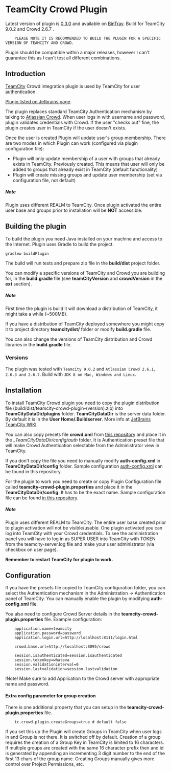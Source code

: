 TeamCity Crowd Plugin
=================================

Latest version of plugin is [0.3.0](https://bintray.com/greggigon/generic/TeamCity-Crowd-Plugin/0.3.0) and available on [BinTray](https://bintray.com/greggigon/generic/TeamCity-Crowd-Plugin/).
Build for TeamCity 9.0.2 and Crowd 2.6.7 .

        PLEASE NOTE IT IS RECOMMENDED TO BUILD THE PLUGIN FOR A SPECIFIC VERSION OF TEAMCITY AND CROWD.
        
Plugin should be compatible within a major releases, however I can't guarantee this as I can't test all different combinations.

Introduction
-------------

[TeamCity](http://www.jetbrains.com/teamcity/) Crowd integration plugin is used by TeamCity for user authentication.

[Plugin listed on Jetbrains page](http://confluence.jetbrains.com/display/TW/TeamCity+Plugins).

The plugin replaces standard TeamCity Authentication mechanism by talking to [Atlassian Crowd](https://www.atlassian.com/software/crowd/overview).
When user logs in with username and password, plugin validates credentials with Crowd. If the user "checks out" fine, the plugin creates user in TeamCity if the user doesn't exists.

Once the user is created Plugin will update user's group membership.
There are two modes in which Plugin can work (configured via plugin configuration file):
  - Plugin will only update membership of a user with groups that already exists in TeamCity. Previously created. This means that user will only be added to groups that already exist in TeamCity (default functionality)
  - Plugin will create missing groups and update user membership (set via configuration file, not default)

##### Note
Plugin uses different REALM to TeamCity. Once plugin activated the entire user base and groups prior to installation will be __NOT__ accessible.

Building the plugin
-------------------

To build the plugin you need Java installed on your machine and access to the Internet.
Plugin uses Gradle to build the project.

    gradlew buildPlugin

The build will run tests and prepare zip file in the __build/dist__ project folder.

You can modify a specific versions of TeamCity and Crowd you are building for, in the __build.gradle__ file (see __teamCityVersion__ and __crowdVersion__ in the __ext__ section).

##### Note
First time the plugin is build it will download a distribution of TeamCity, it might take a while (~500MB).

If you have a distribution of TeamCity deployed somewhere you might copy it to project directory __teamcitydist/__ folder or modify __build.gradle__ file.

You can also change the versions of TeamCity distribution and Crowd libraries in the __build.gradle__ file.


### Versions

The plugin was tested with `Teamcity 9.0.2` and `Atlassian Crowd 2.6.1, 2.6.3 and 2.6.7`. Build with `JDK 8 on Mac, Windows and Linux`.

Installation
------------

To install TeamCity Crowd plugin you need to copy the plugin distribution file (build/dist/teamcity-crowd-plugin-(version).zip) into __TeamCityDataDir/plugins__ folder.
__TeamCityDataDir__ is the server data folder. By default it is in the __User Home/.Buildserver__. More info at [JetBrains TeamCity WIKI](http://confluence.jetbrains.com/display/TCD8/TeamCity+Data+Directory).

You can also copy presets file __crowd.xml__ from [this repository](https://raw2.github.com/greggigon/TeamCity-Crowd-Plugin/master/crowd.xml) and place it in the __TeamCityDataDir/config/_auth__ folder.
It is Authentication preset file that will make Crowd Authentication selectable from the Administrator view in TeamCity.

If you don't copy the file you need to manually modify __auth-config.xml__ in  __TeamCityDataDir/config__  folder.
Sample configuration [auth-config.xml](https://raw2.github.com/greggigon/TeamCity-Crowd-Plugin/master/auth-config.xml) can be found in this repository.

For the plugin to work you need to create or copy Plugin Configuration file called __teamcity-crowd-plugin.properties__ and place it in the __TeamCityDataDir/config__. It has to be the exact name.
Sample configuration file can be found [in this repository](https://raw2.github.com/greggigon/TeamCity-Crowd-Plugin/master/teamcity-crowd-plugin.properties).

##### Note
Plugin uses different REALM to TeamCity. The entire user base created prior to plugin activation will not be visible/usable.
One plugin activated you can log into TeamCity with your Crowd credentials. To see the administration panel you will have to log in as SUPER USER into TeamCity with TOKEN from the teamcity-server.log file and make your user administrator (via checkbox on user page).

__Remember to restart TeamCity for plugin to work.__

Configuration
-------------

If you have the presets file copied to TeamCity configuration folder, you can select the Authentication mechanism in the Administration -> Authentication panel of TeamCity.
You can manually enable the plugin by modifying __auth-config.xml__ file.

You also need to configure Crowd Server details in the __teamcity-crowd-plugin.properties__ file. Example configuration:

```
    application.name=teamcity
    application.password=password
    application.login.url=http://localhost:8111/login.html

    crowd.base.url=http://localhost:8095/crowd

    session.isauthenticated=session.isauthenticated
    session.tokenkey=whateva
    session.validationinterval=0
    session.lastvalidation=session.lastvalidation
```

!Note!
Make sure to add Application to the Crowd server with appropriate name and password.

#### Extra config parameter for group creation

There is one additional property that you can setup in the __teamcity-crowd-plugin.properties__ file.

```
    tc.crowd.plugin.createGroups=true # default false
```

If you set this up the Plugin will create Groups in TeamCity when user logs in and Group is not there.
It is switched off by default. Creation of a group requires the creation of a Group Key in TeamCity is limited to 16 characters. If multiple groups are created with the same 16 character prefix then and id is generated by appending an incrementing 3 digit number to the end of the first 13 chars of the group name.
Creating Groups manually gives more control over Project Permissions, etc.